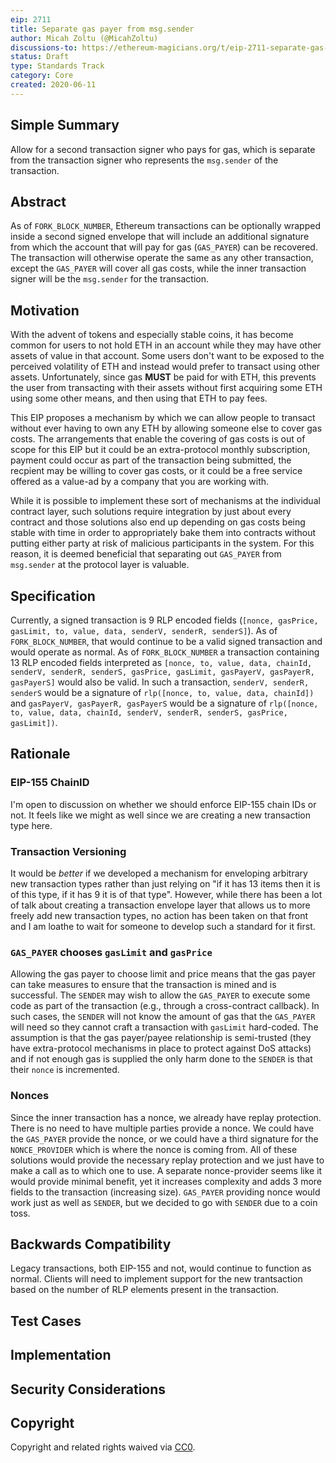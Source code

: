 ```yaml
---
eip: 2711
title: Separate gas payer from msg.sender
author: Micah Zoltu (@MicahZoltu)
discussions-to: https://ethereum-magicians.org/t/eip-2711-separate-gas-payer-from-msg-sender/4353
status: Draft
type: Standards Track
category: Core
created: 2020-06-11
---
```


## Simple Summary
Allow for a second transaction signer who pays for gas, which is separate from the transaction signer who represents the `msg.sender` of the transaction.

## Abstract
As of `FORK_BLOCK_NUMBER`, Ethereum transactions can be optionally wrapped inside a second signed envelope that will include an additional signature from which the account that will pay for gas (`GAS_PAYER`) can be recovered.  The transaction will otherwise operate the same as any other transaction, except the `GAS_PAYER` will cover all gas costs, while the inner transaction signer will be the `msg.sender` for the transaction.

## Motivation
With the advent of tokens and especially stable coins, it has become common for users to not hold ETH in an account while they may have other assets of value in that account.  Some users don't want to be exposed to the perceived volatility of ETH and instead would prefer to transact using other assets.  Unfortunately, since gas **MUST** be paid for with ETH, this prevents the user from transacting with their assets without first acquiring some ETH using some other means, and then using that ETH to pay fees.

This EIP proposes a mechanism by which we can allow people to transact without ever having to own any ETH by allowing someone else to cover gas costs.  The arrangements that enable the covering of gas costs is out of scope for this EIP but it could be an extra-protocol monthly subscription, payment could occur as part of the transaction being submitted, the recpient may be willing to cover gas costs, or it could be a free service offered as a value-ad by a company that you are working with.

While it is possible to implement these sort of mechanisms at the individual contract layer, such solutions require integration by just about every contract and those solutions also end up depending on gas costs being stable with time in order to appropriately bake them into contracts without putting either party at risk of malicious participants in the system.  For this reason, it is deemed beneficial that separating out `GAS_PAYER` from `msg.sender` at the protocol layer is valuable.

## Specification
Currently, a signed transaction is 9 RLP encoded fields (`[nonce, gasPrice, gasLimit, to, value, data, senderV, senderR, senderS]`).  As of `FORK_BLOCK_NUMBER`, that would continue to be a valid signed transaction and would operate as normal.  As of `FORK_BLOCK_NUMBER` a transaction containing 13 RLP encoded fields interpreted as `[nonce, to, value, data, chainId, senderV, senderR, senderS, gasPrice, gasLimit, gasPayerV, gasPayerR, gasPayerS]` would also be valid.  In such a transaction, `senderV, senderR, senderS` would be a signature of `rlp([nonce, to, value, data, chainId])` and `gasPayerV, gasPayerR, gasPayerS` would be a signature of `rlp([nonce, to, value, data, chainId, senderV, senderR, senderS, gasPrice, gasLimit])`.

## Rationale
### EIP-155 ChainID
I'm open to discussion on whether we should enforce EIP-155 chain IDs or not.  It feels like we might as well since we are creating a new transaction type here.
### Transaction Versioning
It would be *better* if we developed a mechanism for enveloping arbitrary new transaction types rather than just relying on "if it has 13 items then it is of this type, if it has 9 it is of that type".  However, while there has been a lot of talk about creating a transaction envelope layer that allows us to more freely add new transaction types, no action has been taken on that front and I am loathe to wait for someone to develop such a standard for it first.
### `GAS_PAYER` chooses `gasLimit` and `gasPrice`
Allowing the gas payer to choose limit and price means that the gas payer can take measures to ensure that the transaction is mined and is successful.  The `SENDER` may wish to allow the `GAS_PAYER` to execute some code as part of the transaction (e.g., through a cross-contract callback).  In such cases, the `SENDER` will not know the amount of gas that the `GAS_PAYER` will need so they cannot craft a transaction with `gasLimit` hard-coded.  The assumption is that the gas payer/payee relationship is semi-trusted (they have extra-protocol mechanisms in place to protect against DoS attacks) and if not enough gas is supplied the only harm done to the `SENDER` is that their `nonce` is incremented.
### Nonces
Since the inner transaction has a nonce, we already have replay protection.  There is no need to have multiple parties provide a nonce.  We could have the `GAS_PAYER` provide the nonce, or we could have a third signature for the `NONCE_PROVIDER` which is where the nonce is coming from.  All of these solutions would provide the necessary replay protection and we just have to make a call as to which one to use.  A separate nonce-provider seems like it would provide minimal benefit, yet it increases complexity and adds 3 more fields to the transaction (increasing size).  `GAS_PAYER` providing nonce would work just as well as `SENDER`, but we decided to go with `SENDER` due to a coin toss.

## Backwards Compatibility
Legacy transactions, both EIP-155 and not, would continue to function as normal.  Clients will need to implement support for the new trantsaction based on the number of RLP elements present in the transaction.

## Test Cases
<!--Test cases for an implementation are mandatory for EIPs that are affecting consensus changes. Other EIPs can choose to include links to test cases if applicable.-->

## Implementation
<!--The implementations must be completed before any EIP is given status "Final", but it need not be completed before the EIP is accepted. While there is merit to the approach of reaching consensus on the specification and rationale before writing code, the principle of "rough consensus and running code" is still useful when it comes to resolving many discussions of API details.-->

## Security Considerations
<!--All EIPs must contain a section that discusses the security implications/considerations relevant to the proposed change. Include information that might be important for security discussions, surfaces risks and can be used throughout the life cycle of the proposal. E.g. include security-relevant design decisions, concerns, important discussions, implementation-specific guidance and pitfalls, an outline of threats and risks and how they are being addressed. EIP submissions missing the "Security Considerations" section will be rejected. An EIP cannot proceed to status "Final" without a Security Considerations discussion deemed sufficient by the reviewers.-->

## Copyright
Copyright and related rights waived via [CC0](https://creativecommons.org/publicdomain/zero/1.0/).
